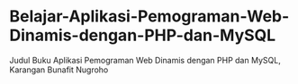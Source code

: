 # Belajar-Aplikasi-Pemograman-Web-Dinamis-dengan-PHP-dan-MySQL
Judul Buku Aplikasi Pemograman Web Dinamis dengan PHP dan MySQL, Karangan Bunafit Nugroho
